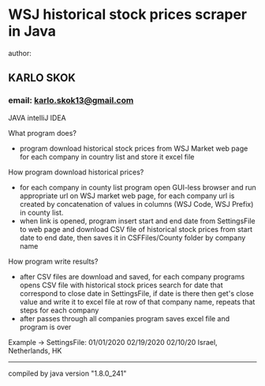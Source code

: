 # WSJ historical stock prices scraper in Java

author: 

## KARLO SKOK
### email: karlo.skok13@gmail.com

JAVA intelliJ IDEA

What program does?
- program download historical stock prices from WSJ Market web page for each company in country list and store it excel file

How program download historical prices?
- for each company in county list program open GUI-less browser and run appropriate url on WSJ market web page, for each company url is created by concatenation of values in columns (WSJ Code, WSJ Prefix) in county list.
- when link is opened, program insert start and end date from SettingsFile to web page and download CSV file of historical stock prices from start date to end date, then saves it in CSFFiles/County folder by company name

How program write results?
- after CSV files are download and saved, for each company programs opens CSV file with historical stock prices search for date that correspond to close date in SettingsFile, if date is there then get's close value and write it to excel file at row of that company name, repeats that steps for each company
- after passes through all companies program saves excel file and program is over


Example -> SettingsFile:
01/01/2020
02/19/2020
02/10/20
Israel, Netherlands, HK


-----------------------
compiled by java version "1.8.0_241"


